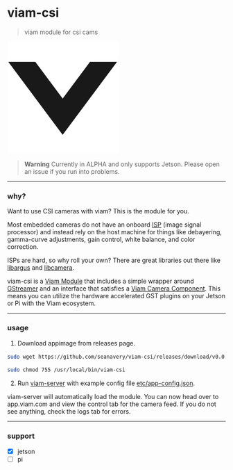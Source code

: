 # viam-csi
> viam module for csi cams

![](./etc/viam-server.png)


> **Warning** Currently in ALPHA and only supports Jetson. Please open an issue if you run into problems.

___

### why?

Want to use CSI cameras with viam? This is the module for you.

Most embedded cameras do not have an onboard [ISP](https://en.wikipedia.org/wiki/Image_processor) (image signal processor) and instead rely on the host machine for things like debayering, gamma-curve adjustments, gain control, white balance, and color correction.

ISPs are hard, so why roll your own? There are great libraries out there like [libargus](https://docs.nvidia.com/jetson/l4t-multimedia/group__LibargusAPI.html) and [libcamera](https://github.com/kbingham/libcamera).

viam-csi is a [Viam Module](https://docs.viam.com/extend/modular-resources/) that includes a simple wrapper around [GStreamer](https://gstreamer.freedesktop.org/documentation/?gi-language=c) and an interface that satisfies a [Viam Camera Component](https://docs.viam.com/components/camera/webcam/). This means you can utilize the hardware accelerated GST plugins on your Jetson or Pi with the Viam ecosystem.

___

### usage

1. Download appimage from releases page.
```bash
sudo wget https://github.com/seanavery/viam-csi/releases/download/v0.0.2/viam-csi-0.0.2-aarch64.AppImage -O /usr/local/bin/viam-csi
```

```bash
sudo chmod 755 /usr/local/bin/viam-csi
```

2. Run [viam-server](https://docs.viam.com/installation/) with example config file [etc/app-config.json](https://github.com/seanavery/viam-csi/blob/master/etc/app-config.json).

viam-server will automatically load the module. You can now head over to app.viam.com and view the control tab for the camera feed. If you do not see anything, check the logs tab for errors.

___

### support
- [x] jetson
- [ ] pi
